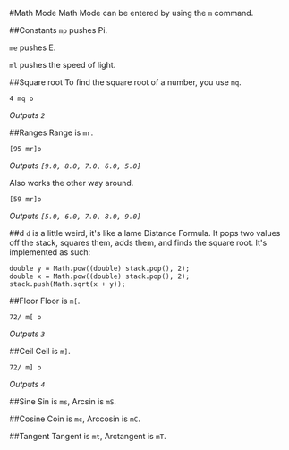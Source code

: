 #Math Mode
Math Mode can be entered by using the `m` command.

##Constants
`mp` pushes Pi.

`me` pushes E.

`ml` pushes the speed of light.

##Square root
To find the square root of a number, you use `mq`.
```
4 mq o
```
*Outputs `2`*

##Ranges
Range is `mr`.
```
[95 mr]o
```
*Outputs `[9.0, 8.0, 7.0, 6.0, 5.0]`*

Also works the other way around.
```
[59 mr]o
```
*Outputs `[5.0, 6.0, 7.0, 8.0, 9.0]`*

##d
`d` is a little weird, it's like a lame Distance Formula. It pops two values off the stack, squares them, adds them, and finds the square root. It's implemented as such:
```
double y = Math.pow((double) stack.pop(), 2);
double x = Math.pow((double) stack.pop(), 2);
stack.push(Math.sqrt(x + y));
```

##Floor
Floor is `m[`.
```
72/ m[ o
```
*Outputs `3`*

##Ceil
Ceil is `m]`.
```
72/ m] o
```
*Outputs `4`*

##Sine
Sin is `ms`, Arcsin is `mS`.

##Cosine
Coin is `mc`, Arccosin is `mC`.

##Tangent
Tangent is `mt`, Arctangent is `mT`.
